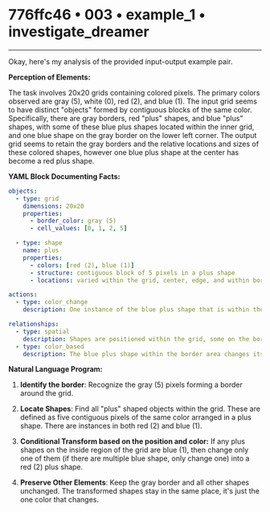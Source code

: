 # 776ffc46 • 003 • example_1 • investigate_dreamer

---
Okay, here's my analysis of the provided input-output example pair.

**Perception of Elements:**

The task involves 20x20 grids containing colored pixels. The primary colors observed are gray (5), white (0), red (2), and blue (1). The input grid seems to have distinct "objects" formed by contiguous blocks of the same color. Specifically, there are gray borders, red "plus" shapes, and blue "plus" shapes, with some of these blue plus shapes located within the inner grid, and one blue shape on the gray border on the lower left corner. The output grid seems to retain the gray borders and the relative locations and sizes of these colored shapes, however one blue plus shape at the center has become a red plus shape.

**YAML Block Documenting Facts:**



```yaml
objects:
  - type: grid
    dimensions: 20x20
    properties:
      - border_color: gray (5)
      - cell_values: [0, 1, 2, 5]

  - type: shape
    name: plus
    properties:
      - colors: [red (2), blue (1)]
      - structure: contiguous block of 5 pixels in a plus shape
      - locations: varied within the grid, center, edge, and within borders

actions:
  - type: color_change
    description: One instance of the blue plus shape that is within the border is changing to a red plus shape.

relationships:
  - type: spatial
    description: Shapes are positioned within the grid, some on the border, some within inner part of the border.
  - type: color_based
    description: The blue plus shape within the border area changes its color to become a red plus shape.
```



**Natural Language Program:**

1.  **Identify the border**: Recognize the gray (5) pixels forming a border around the grid.

2.  **Locate Shapes**: Find all "plus" shaped objects within the grid. These are defined as five contiguous pixels of the same color arranged in a plus shape. There are instances in both red (2) and blue (1).

3. **Conditional Transform based on the position and color:** If any plus shapes on the inside region of the grid are blue (1), then change only one of them (if there are multiple blue shape, only change one) into a red (2) plus shape.

4.  **Preserve Other Elements**: Keep the gray border and all other shapes unchanged. The transformed shapes stay in the same place, it's just the one color that changes.

